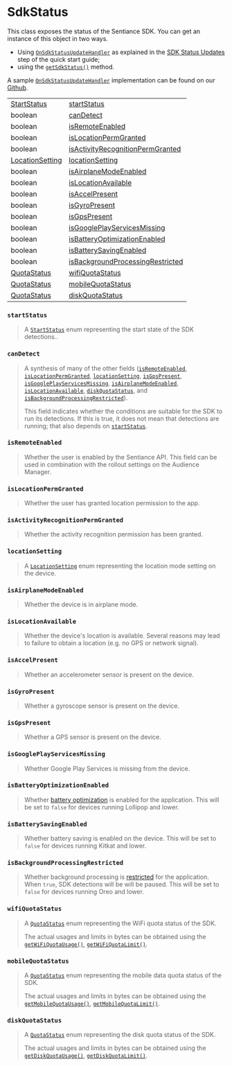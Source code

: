 # SdkStatus

This class exposes the status of the Sentiance SDK. You can get an instance of this object in two ways.

* Using [`OnSdkStatusUpdateHandler`](../onsdkstatusupdatehandler.md) as explained in the [SDK Status Updates](../../../getting-started/android-sdk/sdk-status-updates.md) step of the quick start guide;
* using the [`getSdkStatus()`](../sentiance.md#getsdkstatus) method.

A sample [`OnSdkStatusUpdateHandler`](../onsdkstatusupdatehandler.md) implementation can be found on our [Github](https://github.com/sentiance/sdk-starter-android/blob/master/app/src/main/java/com/sentiance/sdkstarter/SdkStatusUpdateHandler.java). 

|  |  |
| :--- | :--- |
| [StartStatus](startstatus.md)  | [startStatus](startstatus.md) |
| boolean  | [canDetect](./#candetect) |
| boolean  | [isRemoteEnabled](./#isremoteenabled) |
| boolean  | [isLocationPermGranted](./#islocationpermgranted) |
| boolean | [isActivityRecognitionPermGranted](./#isactivityrecognitionpermgranted) |
| [LocationSetting](locationsetting.md)  | [locationSetting](./#locationsetting) |
| boolean  | [isAirplaneModeEnabled](./#isairplanemodeenabled) |
| boolean  | [isLocationAvailable](./#islocationavailable) |
| boolean  | [isAccelPresent](./#isaccelpresent) |
| boolean  | [isGyroPresent](./#isgyropresent) |
| boolean  | [isGpsPresent](./#isgpspresent) |
| boolean  | [isGooglePlayServicesMissing](./#isgoogleplayservicesmissing) |
| boolean | [isBatteryOptimizationEnabled](./#isbatteryoptimizationenabled) |
| boolean | [isBatterySavingEnabled](./#isbatterysavingenabled) |
| boolean | [isBackgroundProcessingRestricted](./#isbackgroundprocessingrestricted) |
| [QuotaStatus](quota-status.md)  | [wifiQuotaStatus](./#wifiquotastatus) |
| [QuotaStatus](quota-status.md)  | [mobileQuotaStatus](./#mobilequotastatus) |
| [QuotaStatus](quota-status.md)  | [diskQuotaStatus](./#diskquotastatus) |



### `startStatus`

> A [`StartStatus`](startstatus.md) enum representing the start state of the SDK detections..

### `canDetect`

> A synthesis of many of the other fields \([`isRemoteEnabled`](./#isremoteenabled), [`isLocationPermGranted`](./#islocationpermgranted), [`locationSetting`](./#locationsetting), [`isGpsPresent`](./#isgpspresent), [`isGooglePlayServicesMissing`](./#isgoogleplayservicesmissing), [`isAirplaneModeEnabled`](./#isairplanemodeenabled), [`isLocationAvailable`](./#islocationavailable), [`diskQuotaStatus`](./#diskquotastatus), and [`isBackgroundProcessingRestricted`](./#isbackgroundprocessingrestricted)\).
>
> This field indicates whether the conditions are suitable for the SDK to run its detections. If this is true, it does not mean that detections are running; that also depends on [`startStatus`](./#startstatus).

### `isRemoteEnabled`

> Whether the user is enabled by the Sentiance API. This field can be used in combination with the rollout settings on the Audience Manager.

### `isLocationPermGranted`

> Whether the user has granted location permission to the app.

### `isActivityRecognitionPermGranted`

> Whether the activity recognition permission has been granted.

### `locationSetting`

> A [`LocationSetting`](locationsetting.md) enum representing the location mode setting on the device.

### `isAirplaneModeEnabled`

> Whether the device is in airplane mode.

### `isLocationAvailable`

> Whether the device's location is available. Several reasons may lead to failure to obtain a location \(e.g. no GPS or network signal\).

### `isAccelPresent`

> Whether an accelerometer sensor is present on the device.

### `isGyroPresent`

> Whether a gyroscope sensor is present on the device.

### `isGpsPresent`

> Whether a GPS sensor is present on the device.

### `isGooglePlayServicesMissing`

> Whether Google Play Services is missing from the device.

### `isBatteryOptimizationEnabled`

> Whether [battery optimization](../../../appendix/android/android-battery-optimization.md) is enabled for the application. This will be set to `false` for devices running Lollipop and lower.

### `isBatterySavingEnabled`

> Whether battery saving is enabled on the device. This will be set to `false` for devices running Kitkat and lower.

### `isBackgroundProcessingRestricted`

> Whether background processing is [restricted](https://developer.android.com/reference/android/app/ActivityManager#isBackgroundRestricted%28%29) for the application. When `true`, SDK detections will be will be paused. This will be set to `false` for devices running Oreo and lower.

### `wifiQuotaStatus`

> A [`QuotaStatus`](quota-status.md) enum representing the WiFi quota status of the SDK.
>
> The actual usages and limits in bytes can be obtained using the [`getWiFiQuotaUsage()`](../sentiance.md#getwifiquotausage), [`getWiFiQuotaLimit()`](../sentiance.md#getwifiquotalimit).

### `mobileQuotaStatus`

> A [`QuotaStatus`](quota-status.md) enum representing the mobile data quota status of the SDK.
>
> The actual usages and limits in bytes can be obtained using the [`getMobileQuotaUsage()`](../sentiance.md#getmobilequotausage), [`getMobileQuotaLimit()`](../sentiance.md#getmobilequotalimit).

### `diskQuotaStatus`

> A [`QuotaStatus`](quota-status.md) enum representing the disk quota status of the SDK.
>
> The actual usages and limits in bytes can be obtained using the [`getDiskQuotaUsage()`](../sentiance.md#getdiskquotausage), [`getDiskQuotaLimit()`](../sentiance.md#getdiskquotalimit).

